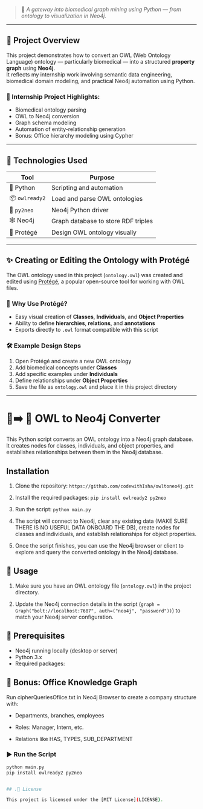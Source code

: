 
> 🚀 *A gateway into biomedical graph mining using Python — from ontology to visualization in Neo4j.*

---

## 📌 Project Overview

This project demonstrates how to convert an OWL (Web Ontology Language) ontology — particularly biomedical — into a structured **property graph** using **Neo4j**.  
It reflects my internship work involving semantic data engineering, biomedical domain modeling, and practical Neo4j automation using Python.

### 🔬 Internship Project Highlights:

- Biomedical ontology parsing
- OWL to Neo4j conversion
- Graph schema modeling
- Automation of entity-relationship generation
- Bonus: Office hierarchy modeling using Cypher

---

## 🧪 Technologies Used

| Tool         | Purpose                           |
|--------------|------------------------------------|
| 🐍 Python     | Scripting and automation           |
| 📦 `owlready2` | Load and parse OWL ontologies     |
| 🔌 `py2neo`   | Neo4j Python driver                |
| 🕸️ Neo4j      | Graph database to store RDF triples |
| 🧩 Protégé    | Design OWL ontology visually       |

---

## ✨ Creating or Editing the Ontology with Protégé

The OWL ontology used in this project (`ontology.owl`) was created and edited using [Protégé](https://protege.stanford.edu/), a popular open-source tool for working with OWL files.

### 🧬 Why Use Protégé?

- Easy visual creation of **Classes**, **Individuals**, and **Object Properties**
- Ability to define **hierarchies**, **relations**, and **annotations**
- Exports directly to `.owl` format compatible with this script

### 🛠 Example Design Steps

1. Open Protégé and create a new OWL ontology
2. Add biomedical concepts under **Classes**
3. Add specific examples under **Individuals**
4. Define relationships under **Object Properties**
5. Save the file as `ontology.owl` and place it in this project directory

---

# 🦉➡️ 🧠 OWL to Neo4j Converter

This Python script converts an OWL ontology into a Neo4j graph database. It creates nodes for classes, individuals, and object properties, and establishes relationships between them in the Neo4j database.


## Installation

1. Clone the repository:
```https://github.com/codewithIsha/owltoneo4j.git```

2. Install the required packages:
```pip install owlready2 py2neo```

3. Run the script:
```python main.py```

4. The script will connect to Neo4j, clear any existing data (MAKE SURE THERE IS NO USEFUL DATA ONBOARD THE DB), create nodes for classes and individuals, and establish relationships for object properties.

5. Once the script finishes, you can use the Neo4j browser or client to explore and query the converted ontology in the Neo4j database.

   
## 🚀 Usage

1. Make sure you have an OWL ontology file (`ontology.owl`) in the project directory.

2. Update the Neo4j connection details in the script (`graph = Graph("bolt://localhost:7687", auth=("neo4j", "password"))`) to match your Neo4j server configuration.
   
## 🔗 Prerequisites

- Neo4j running locally (desktop or server)
- Python 3.x
- Required packages:

## 🧪 Bonus: Office Knowledge Graph
Run cipherQueriesOfiice.txt in Neo4j Browser to create a company structure with:

- Departments, branches, employees

- Roles: Manager, Intern, etc.

- Relations like HAS, TYPES, SUB_DEPARTMENT

### ▶️ Run the Script

```bash
python main.py
pip install owlready2 py2neo


## .📜 License

This project is licensed under the [MIT License](LICENSE).




